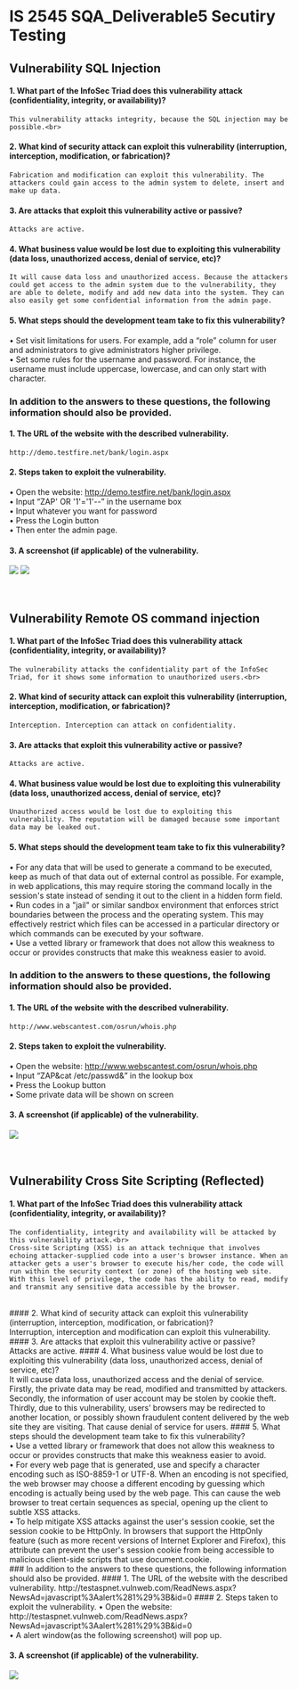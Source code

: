 # IS 2545 SQA_Deliverable5 Secutiry Testing<br>

## Vulnerability SQL Injection<br>
#### 1. What part of the InfoSec Triad does this vulnerability attack (confidentiality, integrity, or availability)?
	This vulnerability attacks integrity, because the SQL injection may be possible.<br>
#### 2. What kind of security attack can exploit this vulnerability (interruption, interception, modification, or fabrication)?<br>
	Fabrication and modification can exploit this vulnerability. The attackers could gain access to the admin system to delete, insert and make up data.
#### 3. Are attacks that exploit this vulnerability active or passive?<br>
	Attacks are active.
#### 4. What business value would be lost due to exploiting this vulnerability (data loss, unauthorized access, denial of service, etc)?<br>
	It will cause data loss and unauthorized access. Because the attackers could get access to the admin system due to the vulnerability, they are able to delete, modify and add new data into the system. They can also easily get some confidential information from the admin page.
#### 5. What steps should the development team take to fix this vulnerability?<br>
•	Set visit limitations for users. For example, add a “role” column for user and administrators to give administrators higher privilege.<br>
•	Set some rules for the username and password. For instance, the username must include uppercase, lowercase, and can only start with character. <br>
### In addition to the answers to these questions, the following information should also be provided.
#### 1.	The URL of the website with the described vulnerability.
	http://demo.testfire.net/bank/login.aspx
#### 2.	Steps taken to exploit the vulnerability.
•	Open the website: http://demo.testfire.net/bank/login.aspx<br>
•	Input “ZAP' OR '1'='1'--” in the username box<br>
•	Input whatever you want for password<br>
•	Press the Login button<br>
•	Then enter the admin page.<br>
#### 3.	A screenshot (if applicable) of the vulnerability.
![](https://github.com/yiwenren/SQA_Deliverable5/blob/master/1_1.png)
![](https://github.com/yiwenren/SQA_Deliverable5/blob/master/1_2.png)<br><br><br>


## Vulnerability Remote OS command injection<br>
#### 1. What part of the InfoSec Triad does this vulnerability attack (confidentiality, integrity, or availability)?
	The vulnerability attacks the confidentiality part of the InfoSec Triad, for it shows some information to unauthorized users.<br>
#### 2. What kind of security attack can exploit this vulnerability (interruption, interception, modification, or fabrication)?<br>
	Interception. Interception can attack on confidentiality.
#### 3. Are attacks that exploit this vulnerability active or passive?<br>
	Attacks are active.
#### 4. What business value would be lost due to exploiting this vulnerability (data loss, unauthorized access, denial of service, etc)?<br>
	Unauthorized access would be lost due to exploiting this vulnerability. The reputation will be damaged because some important data may be leaked out. 
#### 5. What steps should the development team take to fix this vulnerability?<br>
•	For any data that will be used to generate a command to be executed, keep as much of that data out of external control as possible. For example, in web applications, this may require storing the command locally in the session's state instead of sending it out to the client in a hidden form field.
<br>
•	Run codes in a "jail" or similar sandbox environment that enforces strict boundaries between the process and the operating system.  This may effectively restrict which files can be accessed in a particular directory or which commands can be executed by your software.
 <br>
•	Use a vetted library or framework that does not allow this weakness to occur or provides constructs that make this weakness easier to avoid.<br>
### In addition to the answers to these questions, the following information should also be provided.
#### 1.	The URL of the website with the described vulnerability.
	http://www.webscantest.com/osrun/whois.php
#### 2.	Steps taken to exploit the vulnerability.
•	Open the website: http://www.webscantest.com/osrun/whois.php<br>
•	Input “ZAP&cat /etc/passwd&” in the lookup box<br>
•	Press the Lookup button<br>
•	Some private data will be shown on screen<br>
#### 3.	A screenshot (if applicable) of the vulnerability.
![](https://github.com/yiwenren/SQA_Deliverable5/blob/master/2.png)<br><br><br>




## Vulnerability Cross Site Scripting (Reflected)<br>
#### 1. What part of the InfoSec Triad does this vulnerability attack (confidentiality, integrity, or availability)?
	The confidentiality, integrity and availability will be attacked by this vulnerability attack.<br>	
	Cross-site Scripting (XSS) is an attack technique that involves echoing attacker-supplied code into a user's browser instance. When an attacker gets a user's browser to execute his/her code, the code will run within the security context (or zone) of the hosting web site. With this level of privilege, the code has the ability to read, modify and transmit any sensitive data accessible by the browser. 
<br>
#### 2. What kind of security attack can exploit this vulnerability (interruption, interception, modification, or fabrication)?<br>
	Interruption, interception and modification can exploit this vulnerability.
#### 3. Are attacks that exploit this vulnerability active or passive?<br>
	Attacks are active.
#### 4. What business value would be lost due to exploiting this vulnerability (data loss, unauthorized access, denial of service, etc)?<br>
	It will cause data loss, unauthorized access and the denial of service. Firstly, the private data may be read, modified and transmitted by attackers. Secondly, the information of user account may be stolen by cookie theft. Thirdly, due to this vulnerability, users’ browsers may be redirected to another location, or possibly shown fraudulent content delivered by the web site they are visiting. That cause denial of service for users.
#### 5. What steps should the development team take to fix this vulnerability?<br>
•	Use a vetted library or framework that does not allow this weakness to occur or provides constructs that make this weakness easier to avoid.<br>
•	For every web page that is generated, use and specify a character encoding such as ISO-8859-1 or UTF-8. When an encoding is not specified, the web browser may choose a different encoding by guessing which encoding is actually being used by the web page. This can cause the web browser to treat certain sequences as special, opening up the client to subtle XSS attacks. <br>
•	To help mitigate XSS attacks against the user's session cookie, set the session cookie to be HttpOnly. In browsers that support the HttpOnly feature (such as more recent versions of Internet Explorer and Firefox), this attribute can prevent the user's session cookie from being accessible to malicious client-side scripts that use document.cookie.<br>
### In addition to the answers to these questions, the following information should also be provided.
#### 1.	The URL of the website with the described vulnerability.
	http://testaspnet.vulnweb.com/ReadNews.aspx?NewsAd=javascript%3Aalert%281%29%3B&id=0
#### 2.	Steps taken to exploit the vulnerability.
•	Open the website: http://testaspnet.vulnweb.com/ReadNews.aspx?NewsAd=javascript%3Aalert%281%29%3B&id=0<br>
•	A alert window(as the following screenshot) will pop up.<br>

#### 3.	A screenshot (if applicable) of the vulnerability.
![](https://github.com/yiwenren/SQA_Deliverable5/blob/master/3.png)








